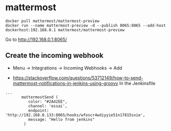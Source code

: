 # mattermost
```
docker pull mattermost/mattermost-preview
docker run --name mattermost-preview -d --publish 8065:8065 --add-host dockerhost:192.168.0.1 mattermost/mattermost-preview
```
Go to http://192.168.0.1:8065/

## Create the incoming webhook
* Menu -> Integrations -> Incoming Webhooks -> Add

* https://stackoverflow.com/questions/53712149/how-to-send-mattermost-notifications-in-jenkins-using-groovy
In the Jenkinsfile
```
...
       mattermostSend (
          color: "#2A42EE",
          channel: 'essai',
          endpoint: 'http://192.168.0.133:8065/hooks/wfoscr4wdiyyie51n17815sxie', 
          message: "Hello from jenkins"
        ) 

```
